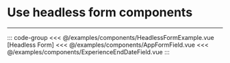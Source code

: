 <script setup>
import LiveDemo from '../.vitepress/components/LiveDemo.vue'
import HeadlessFormExample from './components/HeadlessFormExample.vue'
import HeadlessFormExampleRaw from './components/HeadlessFormExample.vue?raw'
</script>

# Use headless form components

<ClientOnly>
    <hr>
    <LiveDemo :component="HeadlessFormExample"></LiveDemo>
</ClientOnly>

::: code-group
<<< @/examples/components/HeadlessFormExample.vue [Headless Form]
<<< @/examples/components/AppFormField.vue
<<< @/examples/components/ExperienceEndDateField.vue
:::
